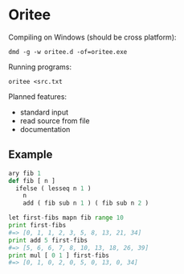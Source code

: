 # Oritee

Compiling on Windows (should be cross platform):
```
dmd -g -w oritee.d -of=oritee.exe
```

Running programs:

```
oritee <src.txt
```

Planned features:
- standard input
- read source from file
- documentation

## Example

```py
ary fib 1
def fib [ n ]
  ifelse ( lesseq n 1 )
    n
    add ( fib sub n 1 ) ( fib sub n 2 )

let first-fibs mapn fib range 10
print first-fibs
#=> [0, 1, 1, 2, 3, 5, 8, 13, 21, 34]
print add 5 first-fibs
#=> [5, 6, 6, 7, 8, 10, 13, 18, 26, 39]
print mul [ 0 1 ] first-fibs
#=> [0, 1, 0, 2, 0, 5, 0, 13, 0, 34]
```